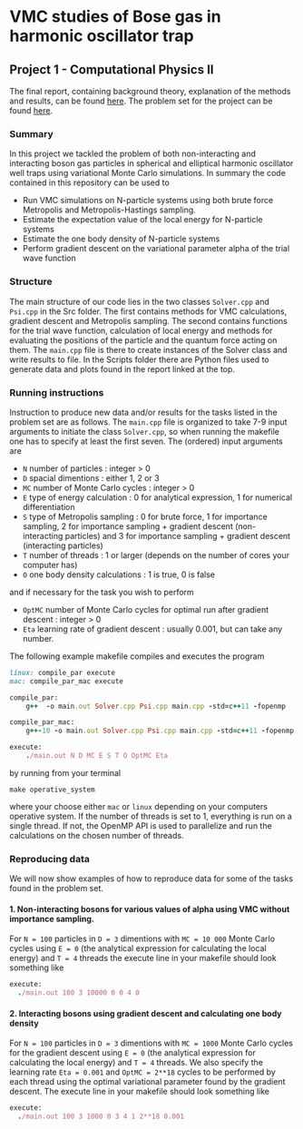 # VMC studies of Bose gas in harmonic oscillator trap
## Project 1 - Computational Physics II
The final report, containing background theory, explanation of the methods and results, can be found [here](https://github.com/pederlh/FYS4411/blob/main/Project1/Article/Project_1___VMC_studies_of_QM_systems_NOTFIN.pdf). The problem set for the project can be found [here](http://compphysics.github.io/ComputationalPhysics2/doc/Projects/2021/Project1/pdf/Project1.pdf).

### Summary
In this project we tackled the problem of both non-interacting and interacting boson gas particles in spherical and elliptical harmonic oscillator well traps using variational Monte Carlo simulations. In summary the code contained in this repository can be used to

- Run VMC simulations on N-particle systems using both brute force Metropolis and Metropolis-Hastings sampling.
- Estimate the expectation value of the local energy for N-particle systems
- Estimate the one body density of N-particle systems
- Perform gradient descent on the variational parameter alpha of the trial wave function

### Structure
The main structure of our code lies in the two classes `Solver.cpp` and `Psi.cpp` in the Src folder. The first contains methods for VMC calculations, gradient descent and Metropolis sampling. The second contains functions for the trial wave function, calculation of local energy and methods for evaluating the positions of the particle and the quantum force acting on them. The `main.cpp` file is there to create instances of the Solver class and write results to file. In the Scripts folder there are Python files used to generate data and plots found in the report linked at the top.

### Running instructions
Instruction to produce new data and/or results for the tasks listed in the problem set are as follows. The `main.cpp` file is organized to take 7-9 input arguments to initiate the class `Solver.cpp`, so when running the makefile one has to specify at least the first seven. The (ordered) input arguments are
- `N` number of particles :  integer > 0
-  `D` spacial dimentions : either 1, 2 or 3
- `MC` number of Monte Carlo cycles : integer > 0
- `E` type of energy calculation : 0 for analytical expression, 1 for numerical differentiation
- `S` type of Metropolis sampling : 0 for brute force, 1 for importance sampling, 2 for importance sampling + gradient descent (non-interacting particles) and 3 for importance sampling + gradient descent (interacting particles)
- `T` number of threads : 1 or larger (depends on the number of cores your computer has)
- `O` one body density calculations : 1 is true, 0 is false

and if necessary for the task you wish to perform
 - `OptMC` number of Monte Carlo cycles for optimal run after gradient descent : integer > 0
 - `Eta` learning rate of gradient descent : usually 0.001, but can take any number.

The following example makefile compiles and executes the program

``` Ruby
linux: compile_par execute
mac: compile_par_mac execute

compile_par:
	g++  -o main.out Solver.cpp Psi.cpp main.cpp -std=c++11 -fopenmp

compile_par_mac:
	g++-10 -o main.out Solver.cpp Psi.cpp main.cpp -std=c++11 -fopenmp

execute:
	./main.out N D MC E S T O OptMC Eta

```

by running from your terminal

```console
make operative_system
```

where your choose either `mac` or `linux` depending on your computers operative system. If the number of threads is set to 1, everything is run on a single thread. If not, the OpenMP API is used to parallelize and run the calculations on the chosen number of threads.

### Reproducing data
We will now show examples of how to reproduce data for some of the tasks found in the problem set.

#### 1. Non-interacting bosons for various values of alpha using VMC without importance sampling.
For `N = 100` particles in `D = 3` dimentions with `MC = 10 000` Monte Carlo cycles using `E = 0` (the analytical expression for calculating the local energy) and `T = 4` threads the execute line in your makefile should look something like

``` Ruby
execute:
  ./main.out 100 3 10000 0 0 4 0
```

#### 2. Interacting bosons using gradient descent and calculating one body density  
For `N = 100` particles in `D = 3` dimentions with `MC = 1000` Monte Carlo cycles for the gradient descent using `E = 0` (the analytical expression for calculating the local energy) and `T = 4` threads. We also specify the learning rate `Eta = 0.001` and `OptMC = 2**18` cycles to be performed by each thread using the optimal variational parameter found by the gradient descent. The execute line in your makefile should look something like

``` Ruby
execute:
  ./main.out 100 3 1000 0 3 4 1 2**18 0.001
```
